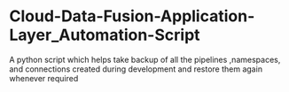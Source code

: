 # Cloud-Data-Fusion-Application-Layer_Automation-Script
A python script which helps take backup of all the pipelines ,namespaces, and connections created during development and restore them again whenever required

